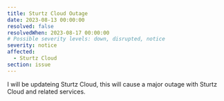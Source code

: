 ```yaml
---
title: Sturtz Cloud Outage
date: 2023-08-13 00:00:00
resolved: false
resolvedWhen: 2023-08-17 00:00:00
# Possible severity levels: down, disrupted, notice
severity: notice
affected:
  - Sturtz Cloud
section: issue
---
```


I will be updateing Sturtz Cloud, this will cause a major outage with Sturtz Cloud and related services.

